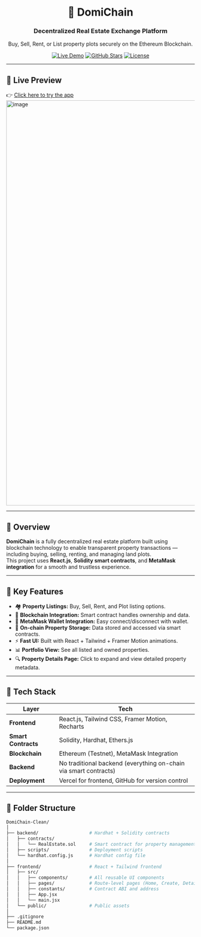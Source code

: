 <div align="center">

# 🏡 DomiChain

### Decentralized Real Estate Exchange Platform

Buy, Sell, Rent, or List property plots securely on the Ethereum Blockchain.

[![Live Demo]([https://img.shields.io/badge/Live-Demo-0A66C2?style=for-the-badge&logo=vercel&logoColor=white)](https://domi-chain.vercel.app](https://domi-chain.vercel.app/))
[![GitHub Stars](https://img.shields.io/github/stars/sanketk77/DomiChain?style=for-the-badge)](https://github.com/sanketk77/DomiChain/stargazers)
[![License](https://img.shields.io/github/license/sanketk77/DomiChain?style=for-the-badge)](./LICENSE)

</div>

---

## 📸 Live Preview

👉 [Click here to try the app](https://domi-chain.vercel.app)
<img width="1920" height="1080" alt="image" src="https://github.com/user-attachments/assets/dc97c7cc-f20a-40a0-bf99-ed6135fa3345" />

---

## 🧠 Overview

**DomiChain** is a fully decentralized real estate platform built using blockchain technology to enable transparent property transactions — including buying, selling, renting, and managing land plots.  
This project uses **React.js**, **Solidity smart contracts**, and **MetaMask integration** for a smooth and trustless experience.

---

## 🎯 Key Features

- 🏘️ **Property Listings:** Buy, Sell, Rent, and Plot listing options.
- 🔐 **Blockchain Integration:** Smart contract handles ownership and data.
- 🦊 **MetaMask Wallet Integration:** Easy connect/disconnect with wallet.
- 🧾 **On-chain Property Storage:** Data stored and accessed via smart contracts.
- ⚡ **Fast UI:** Built with React + Tailwind + Framer Motion animations.
- 📊 **Portfolio View:** See all listed and owned properties.
- 🔍 **Property Details Page:** Click to expand and view detailed property metadata.

---

## 🧱 Tech Stack

| Layer              | Tech                                                                 |
|--------------------|----------------------------------------------------------------------|
| **Frontend**        | React.js, Tailwind CSS, Framer Motion, Recharts                     |
| **Smart Contracts** | Solidity, Hardhat, Ethers.js                                         |
| **Blockchain**      | Ethereum (Testnet), MetaMask Integration                             |
| **Backend**         | No traditional backend (everything on-chain via smart contracts)     |
| **Deployment**      | Vercel for frontend, GitHub for version control                      |

---

## 📁 Folder Structure

```bash
DomiChain-Clean/
│
├── backend/                   # Hardhat + Solidity contracts
│   ├── contracts/
│   │   └── RealEstate.sol     # Smart contract for property management
│   ├── scripts/               # Deployment scripts
│   └── hardhat.config.js      # Hardhat config file
│
├── frontend/                  # React + Tailwind frontend
│   ├── src/
│   │   ├── components/        # All reusable UI components
│   │   ├── pages/             # Route-level pages (Home, Create, Details)
│   │   ├── constants/         # Contract ABI and address
│   │   ├── App.jsx
│   │   └── main.jsx
│   └── public/                # Public assets
│
├── .gitignore
├── README.md
└── package.json
